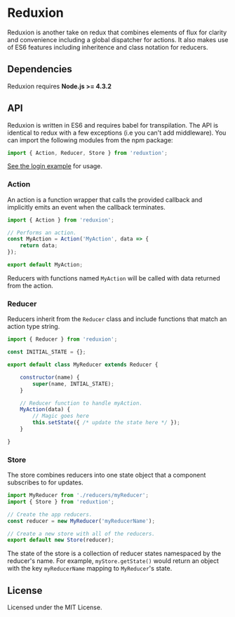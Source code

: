 # Reduxion

Reduxion is another take on redux that combines elements of flux for clarity and convenience including a global dispatcher for actions. It also makes use of ES6 features including inheritence and class notation for reducers.

## Dependencies

Reduxion requires **Node.js >= 4.3.2**

## API

Reduxion is written in ES6 and requires babel for transpilation. The API is identical to redux with a few exceptions (i.e you can't add middleware). You can import the following modules from the npm package:

``` js
import { Action, Reducer, Store } from 'reduxtion';
```
[See the login example](https://msindwan.bitbucket.io/reduxion_example) for usage.

### Action

An action is a function wrapper that calls the provided callback and implicitly emits an event when the callback terminates.

``` js
import { Action } from 'reduxion';

// Performs an action.
const MyAction = Action('MyAction', data => {
    return data;
});

export default MyAction;
```

Reducers with functions named `MyAction` will be called with data returned from the action.

### Reducer

Reducers inherit from the `Reducer` class and include functions that match an action type string.

``` js
import { Reducer } from 'reduxion';

const INITIAL_STATE = {};

export default class MyReducer extends Reducer {

    constructor(name) {
        super(name, INTIAL_STATE);
    }

    // Reducer function to handle myAction.
    MyAction(data) {
        // Magic goes here
        this.setState({ /* update the state here */ });
    }

}
```

### Store

The store combines reducers into one state object that a component subscribes to for updates.

``` js
import MyReducer from './reducers/myReducer';
import { Store } from 'reduxtion';

// Create the app reducers.
const reducer = new MyReducer('myReducerName');

// Create a new store with all of the reducers.
export default new Store(reducer);
```

The state of the store is a collection of reducer states namespaced by the reducer's name. For example, `myStore.getState()` would return an object with the key `myReducerName` mapping to `MyReducer`'s state.

## License

Licensed under the MIT License.
